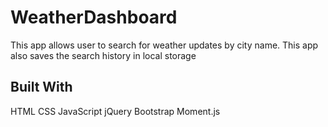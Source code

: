 # WeatherDashboard
This app allows user to search for weather updates by city name. This app also saves the search history in local storage

## Built With
HTML
CSS
JavaScript
jQuery
Bootstrap
Moment.js
